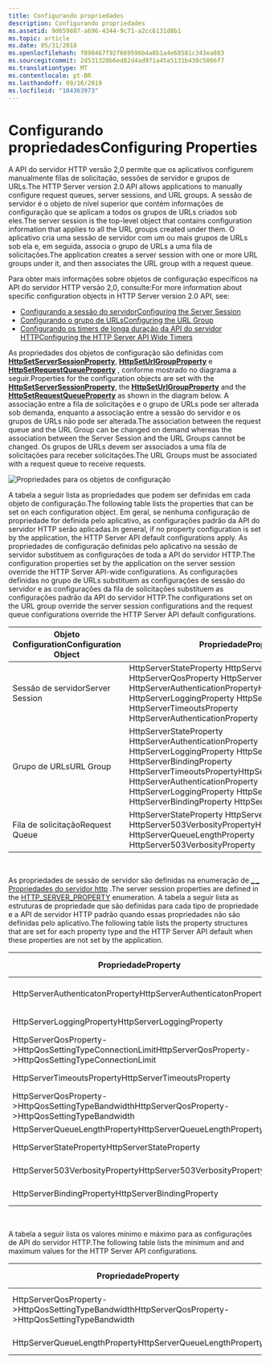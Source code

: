 ```yaml
---
title: Configurando propriedades
description: Configurando propriedades
ms.assetid: 9d659887-a696-4344-9c71-a2cc6131d8b1
ms.topic: article
ms.date: 05/31/2018
ms.openlocfilehash: f898467f92f669596b4a8b1a4e68581c343ea883
ms.sourcegitcommit: 2d531328b6ed82d4ad971a45a5131b430c5866f7
ms.translationtype: MT
ms.contentlocale: pt-BR
ms.lasthandoff: 09/16/2019
ms.locfileid: "104363973"
---
```

# <a name="configuring-properties"></a><span data-ttu-id="693b3-103">Configurando propriedades</span><span class="sxs-lookup"><span data-stu-id="693b3-103">Configuring Properties</span></span>

<span data-ttu-id="693b3-104">A API do servidor HTTP versão 2,0 permite que os aplicativos configurem manualmente filas de solicitação, sessões de servidor e grupos de URLs.</span><span class="sxs-lookup"><span data-stu-id="693b3-104">The HTTP Server version 2.0 API allows applications to manually configure request queues, server sessions, and URL groups.</span></span> <span data-ttu-id="693b3-105">A sessão de servidor é o objeto de nível superior que contém informações de configuração que se aplicam a todos os grupos de URLs criados sob eles.</span><span class="sxs-lookup"><span data-stu-id="693b3-105">The server session is the top-level object that contains configuration information that applies to all the URL groups created under them.</span></span> <span data-ttu-id="693b3-106">O aplicativo cria uma sessão de servidor com um ou mais grupos de URLs sob ela e, em seguida, associa o grupo de URLs a uma fila de solicitações.</span><span class="sxs-lookup"><span data-stu-id="693b3-106">The application creates a server session with one or more URL groups under it, and then associates the URL group with a request queue.</span></span>

<span data-ttu-id="693b3-107">Para obter mais informações sobre objetos de configuração específicos na API do servidor HTTP versão 2,0, consulte:</span><span class="sxs-lookup"><span data-stu-id="693b3-107">For more information about specific configuration objects in HTTP Server version 2.0 API, see:</span></span>

-   [<span data-ttu-id="693b3-108">Configurando a sessão do servidor</span><span class="sxs-lookup"><span data-stu-id="693b3-108">Configuring the Server Session</span></span>](configuring-the-server-session.md)
-   [<span data-ttu-id="693b3-109">Configurando o grupo de URLs</span><span class="sxs-lookup"><span data-stu-id="693b3-109">Configuring the URL Group</span></span>](configuring-the-url-group.md)
-   [<span data-ttu-id="693b3-110">Configurando os timers de longa duração da API do servidor HTTP</span><span class="sxs-lookup"><span data-stu-id="693b3-110">Configuring the HTTP Server API Wide Timers</span></span>](configuring-the-http-server-api-wide-timers.md)

<span data-ttu-id="693b3-111">As propriedades dos objetos de configuração são definidas com [**HttpSetServerSessionProperty**](/windows/desktop/api/Http/nf-http-httpsetserversessionproperty), [**HttpSetUrlGroupProperty**](/windows/desktop/api/Http/nf-http-httpseturlgroupproperty) e [**HttpSetRequestQueueProperty**](/windows/desktop/api/Http/nf-http-httpsetrequestqueueproperty) , conforme mostrado no diagrama a seguir.</span><span class="sxs-lookup"><span data-stu-id="693b3-111">Properties for the configuration objects are set with the [**HttpSetServerSessionProperty**](/windows/desktop/api/Http/nf-http-httpsetserversessionproperty), the [**HttpSetUrlGroupProperty**](/windows/desktop/api/Http/nf-http-httpseturlgroupproperty) and the [**HttpSetRequestQueueProperty**](/windows/desktop/api/Http/nf-http-httpsetrequestqueueproperty) as shown in the diagram below.</span></span> <span data-ttu-id="693b3-112">A associação entre a fila de solicitações e o grupo de URLs pode ser alterada sob demanda, enquanto a associação entre a sessão do servidor e os grupos de URLs não pode ser alterada.</span><span class="sxs-lookup"><span data-stu-id="693b3-112">The association between the request queue and the URL Group can be changed on demand whereas the association between the Server Session and the URL Groups cannot be changed.</span></span> <span data-ttu-id="693b3-113">Os grupos de URLs devem ser associados a uma fila de solicitações para receber solicitações.</span><span class="sxs-lookup"><span data-stu-id="693b3-113">The URL Groups must be associated with a request queue to receive requests.</span></span>

![Propriedades para os objetos de configuração](images/configpropinv2.png)

<span data-ttu-id="693b3-115">A tabela a seguir lista as propriedades que podem ser definidas em cada objeto de configuração.</span><span class="sxs-lookup"><span data-stu-id="693b3-115">The following table lists the properties that can be set on each configuration object.</span></span> <span data-ttu-id="693b3-116">Em geral, se nenhuma configuração de propriedade for definida pelo aplicativo, as configurações padrão da API do servidor HTTP serão aplicadas.</span><span class="sxs-lookup"><span data-stu-id="693b3-116">In general, if no property configuration is set by the application, the HTTP Server API default configurations apply.</span></span> <span data-ttu-id="693b3-117">As propriedades de configuração definidas pelo aplicativo na sessão de servidor substituem as configurações de toda a API do servidor HTTP.</span><span class="sxs-lookup"><span data-stu-id="693b3-117">The configuration properties set by the application on the server session override the HTTP Server API-wide configurations.</span></span> <span data-ttu-id="693b3-118">As configurações definidas no grupo de URLs substituem as configurações de sessão do servidor e as configurações da fila de solicitações substituem as configurações padrão da API do servidor HTTP.</span><span class="sxs-lookup"><span data-stu-id="693b3-118">The configurations set on the URL group override the server session configurations and the request queue configurations override the HTTP Server API default configurations.</span></span>



| <span data-ttu-id="693b3-119">Objeto Configuration</span><span class="sxs-lookup"><span data-stu-id="693b3-119">Configuration Object</span></span> | <span data-ttu-id="693b3-120">Propriedade</span><span class="sxs-lookup"><span data-stu-id="693b3-120">Property</span></span>                                                                                                                                                      |
|----------------------|---------------------------------------------------------------------------------------------------------------------------------------------------------------|
| <span data-ttu-id="693b3-121">Sessão de servidor</span><span class="sxs-lookup"><span data-stu-id="693b3-121">Server Session</span></span>       | <span data-ttu-id="693b3-122">HttpServerStateProperty HttpServerLoggingProperty HttpServerQosProperty HttpServerTimeoutsProperty HttpServerAuthenticationProperty</span><span class="sxs-lookup"><span data-stu-id="693b3-122">HttpServerStateProperty HttpServerLoggingProperty HttpServerQosProperty HttpServerTimeoutsProperty HttpServerAuthenticationProperty</span></span>                           |
| <span data-ttu-id="693b3-123">Grupo de URLs</span><span class="sxs-lookup"><span data-stu-id="693b3-123">URL Group</span></span>            | <span data-ttu-id="693b3-124">HttpServerStateProperty HttpServerAuthenticationProperty HttpServerLoggingProperty HttpServerQosProperty HttpServerBindingProperty HttpServerTimeoutsProperty</span><span class="sxs-lookup"><span data-stu-id="693b3-124">HttpServerStateProperty HttpServerAuthenticationProperty HttpServerLoggingProperty HttpServerQosProperty HttpServerBindingProperty HttpServerTimeoutsProperty</span></span> |
| <span data-ttu-id="693b3-125">Fila de solicitação</span><span class="sxs-lookup"><span data-stu-id="693b3-125">Request Queue</span></span>        | <span data-ttu-id="693b3-126">HttpServerStateProperty HttpServerQueueLengthProperty HttpServer503VerbosityProperty</span><span class="sxs-lookup"><span data-stu-id="693b3-126">HttpServerStateProperty HttpServerQueueLengthProperty HttpServer503VerbosityProperty</span></span>                                                                          |



 

<span data-ttu-id="693b3-127">As propriedades de sessão de servidor são definidas na enumeração de [ \_ \_ Propriedades do servidor http](/windows/desktop/api/Http/ne-http-http_server_property) .</span><span class="sxs-lookup"><span data-stu-id="693b3-127">The server session properties are defined in the [HTTP\_SERVER\_PROPERTY](/windows/desktop/api/Http/ne-http-http_server_property) enumeration.</span></span> <span data-ttu-id="693b3-128">A tabela a seguir lista as estruturas de propriedade que são definidas para cada tipo de propriedade e a API de servidor HTTP padrão quando essas propriedades não são definidas pelo aplicativo.</span><span class="sxs-lookup"><span data-stu-id="693b3-128">The following table lists the property structures that are set for each property type and the HTTP Server API default when these properties are not set by the application.</span></span>



| <span data-ttu-id="693b3-129">Propriedade</span><span class="sxs-lookup"><span data-stu-id="693b3-129">Property</span></span>                                                    | <span data-ttu-id="693b3-130">Estrutura</span><span class="sxs-lookup"><span data-stu-id="693b3-130">Structure</span></span>                                                                     | <span data-ttu-id="693b3-131">Padrão de API do servidor HTTP</span><span class="sxs-lookup"><span data-stu-id="693b3-131">HTTP Server API Default</span></span>    |
|-------------------------------------------------------------|-------------------------------------------------------------------------------|----------------------------|
| <span data-ttu-id="693b3-132">HttpServerAuthenticatonProperty</span><span class="sxs-lookup"><span data-stu-id="693b3-132">HttpServerAuthenticatonProperty</span></span>                             | [<span data-ttu-id="693b3-133">**\_informações de \_ autenticação do servidor http \_**</span><span class="sxs-lookup"><span data-stu-id="693b3-133">**HTTP\_SERVER\_AUTHENTICATION\_INFO**</span></span>](/windows/desktop/api/Http/ns-http-http_server_authentication_info) | <span data-ttu-id="693b3-134">Sem Autenticação</span><span class="sxs-lookup"><span data-stu-id="693b3-134">No Authentication</span></span>          |
| <span data-ttu-id="693b3-135">HttpServerLoggingProperty</span><span class="sxs-lookup"><span data-stu-id="693b3-135">HttpServerLoggingProperty</span></span>                                   | [<span data-ttu-id="693b3-136">**\_informações de log http \_**</span><span class="sxs-lookup"><span data-stu-id="693b3-136">**HTTP\_LOGGING\_INFO**</span></span>](/windows/desktop/api/Http/ns-http-http_logging_info)                              | <span data-ttu-id="693b3-137">Sem registro em log</span><span class="sxs-lookup"><span data-stu-id="693b3-137">No Logging</span></span>                 |
| <span data-ttu-id="693b3-138">HttpServerQosProperty->HttpQosSettingTypeConnectionLimit</span><span class="sxs-lookup"><span data-stu-id="693b3-138">HttpServerQosProperty->HttpQosSettingTypeConnectionLimit</span></span> | [<span data-ttu-id="693b3-139">**\_informações de \_ limite de conexão http \_**</span><span class="sxs-lookup"><span data-stu-id="693b3-139">**HTTP\_CONNECTION\_LIMIT\_INFO**</span></span>](/windows/desktop/api/Http/ns-http-http_connection_limit_info)           | <span data-ttu-id="693b3-140">Sem limite</span><span class="sxs-lookup"><span data-stu-id="693b3-140">No Limit</span></span>                   |
| <span data-ttu-id="693b3-141">HttpServerTimeoutsProperty</span><span class="sxs-lookup"><span data-stu-id="693b3-141">HttpServerTimeoutsProperty</span></span>                                  | [<span data-ttu-id="693b3-142">**\_informações de limite de tempo limite http \_ \_**</span><span class="sxs-lookup"><span data-stu-id="693b3-142">**HTTP\_TIMEOUT\_LIMIT\_INFO**</span></span>](/windows/desktop/api/Http/ns-http-http_timeout_limit_info)                 | <span data-ttu-id="693b3-143">120 s.</span><span class="sxs-lookup"><span data-stu-id="693b3-143">120 sec.</span></span>                   |
| <span data-ttu-id="693b3-144">HttpServerQosProperty->HttpQosSettingTypeBandwidth</span><span class="sxs-lookup"><span data-stu-id="693b3-144">HttpServerQosProperty->HttpQosSettingTypeBandwidth</span></span>       | [<span data-ttu-id="693b3-145">**informações de limite de largura de \_ banda http \_ \_**</span><span class="sxs-lookup"><span data-stu-id="693b3-145">**HTTP\_BANDWIDTH\_LIMIT\_INFO**</span></span>](/windows/desktop/api/Http/ns-http-http_bandwidth_limit_info)             | <span data-ttu-id="693b3-146">Sem limite</span><span class="sxs-lookup"><span data-stu-id="693b3-146">No Limit</span></span>                   |
| <span data-ttu-id="693b3-147">HttpServerQueueLengthProperty</span><span class="sxs-lookup"><span data-stu-id="693b3-147">HttpServerQueueLengthProperty</span></span>                               | <span data-ttu-id="693b3-148">ULONG</span><span class="sxs-lookup"><span data-stu-id="693b3-148">ULONG</span></span>                                                                         | <span data-ttu-id="693b3-149">1000</span><span class="sxs-lookup"><span data-stu-id="693b3-149">1000</span></span>                       |
| <span data-ttu-id="693b3-150">HttpServerStateProperty</span><span class="sxs-lookup"><span data-stu-id="693b3-150">HttpServerStateProperty</span></span>                                     | [<span data-ttu-id="693b3-151">**\_informações de estado http \_**</span><span class="sxs-lookup"><span data-stu-id="693b3-151">**HTTP\_STATE\_INFO**</span></span>](/windows/desktop/api/Http/ns-http-http_state_info)                                  | <span data-ttu-id="693b3-152">habilitado</span><span class="sxs-lookup"><span data-stu-id="693b3-152">Enabled</span></span>                    |
| <span data-ttu-id="693b3-153">HttpServer503VerbosityProperty</span><span class="sxs-lookup"><span data-stu-id="693b3-153">HttpServer503VerbosityProperty</span></span>                              | [<span data-ttu-id="693b3-154">**\_Detalhes da \_ resposta HTTP 503 \_**</span><span class="sxs-lookup"><span data-stu-id="693b3-154">**HTTP\_503\_RESPONSE\_VERBOSITY**</span></span>](/windows/desktop/api/Http/ne-http-http_503_response_verbosity)         | <span data-ttu-id="693b3-155">HttpResponseVerbosityBasic</span><span class="sxs-lookup"><span data-stu-id="693b3-155">HttpResponseVerbosityBasic</span></span> |
| <span data-ttu-id="693b3-156">HttpServerBindingProperty</span><span class="sxs-lookup"><span data-stu-id="693b3-156">HttpServerBindingProperty</span></span>                                   | [<span data-ttu-id="693b3-157">**\_informações de associação http \_**</span><span class="sxs-lookup"><span data-stu-id="693b3-157">**HTTP\_BINDING\_INFO**</span></span>](/windows/desktop/api/Http/ns-http-http_binding_info)                              | <span data-ttu-id="693b3-158">Nenhum</span><span class="sxs-lookup"><span data-stu-id="693b3-158">None</span></span>                       |



 

<span data-ttu-id="693b3-159">A tabela a seguir lista os valores mínimo e máximo para as configurações de API do servidor HTTP.</span><span class="sxs-lookup"><span data-stu-id="693b3-159">The following table lists the minimum and and maximum values for the HTTP Server API configurations.</span></span>



| <span data-ttu-id="693b3-160">Propriedade</span><span class="sxs-lookup"><span data-stu-id="693b3-160">Property</span></span>                                              | <span data-ttu-id="693b3-161">Máximo e mínimo da API do servidor HTTP</span><span class="sxs-lookup"><span data-stu-id="693b3-161">HTTP Server API Maximum and Minimum</span></span>                        |
|-------------------------------------------------------|------------------------------------------------------------|
| <span data-ttu-id="693b3-162">HttpServerQosProperty->HttpQosSettingTypeBandwidth</span><span class="sxs-lookup"><span data-stu-id="693b3-162">HttpServerQosProperty->HttpQosSettingTypeBandwidth</span></span> | <span data-ttu-id="693b3-163">Min = mín. de \_ \_ limitação de largura de banda permitida máx. \_ \_ = None</span><span class="sxs-lookup"><span data-stu-id="693b3-163">Min = MIN\_ALLOWED\_BANDWIDTH\_THROTTLING\_RATE Max = none</span></span> |
| <span data-ttu-id="693b3-164">HttpServerQueueLengthProperty</span><span class="sxs-lookup"><span data-stu-id="693b3-164">HttpServerQueueLengthProperty</span></span>                         | <span data-ttu-id="693b3-165">Min = 0xA Max = 0xFFFF</span><span class="sxs-lookup"><span data-stu-id="693b3-165">Min = 0xA Max = 0xFFFF</span></span>                                     |



 

 

 




